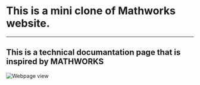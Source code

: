 # This is a mini clone of Mathworks website.
---
__This is a technical documantation page that is inspired by MATHWORKS__
---
![Webpage view](https://i.pinimg.com/564x/c1/5e/2d/c15e2d6f0634639ec86db1a1aea9f4ec.jpg)